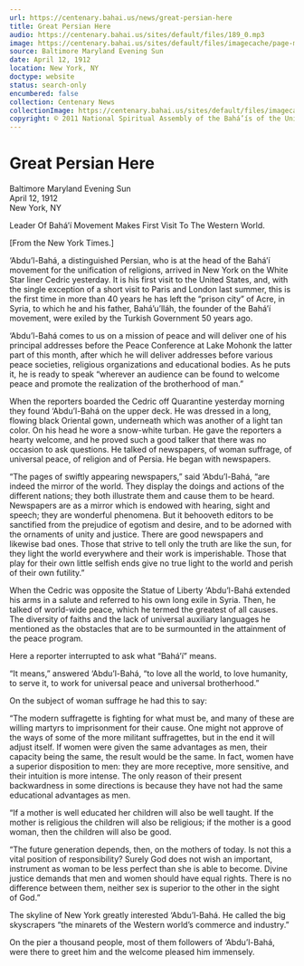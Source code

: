 ```yaml
---
url: https://centenary.bahai.us/news/great-persian-here
title: Great Persian Here
audio: https://centenary.bahai.us/sites/default/files/189_0.mp3
image: https://centenary.bahai.us/sites/default/files/imagecache/page-main-image/images/press_clippings/04-12-1912%20Baltimore%20Md%20Evening%20Sun%20Great%20Persian%20Here.png
source: Baltimore Maryland Evening Sun
date: April 12, 1912
location: New York, NY
doctype: website
status: search-only
encumbered: false
collection: Centenary News
collectionImage: https://centenary.bahai.us/sites/default/files/imagecache/theme-image/main_image/abdulbaha-overview-small_0.jpg
copyright: © 2011 National Spiritual Assembly of the Bahá’ís of the United States
---
```



# Great Persian Here

Baltimore Maryland Evening Sun  
April 12, 1912  
New York, NY  



Leader Of Bahá’í Movement Makes First Visit To The Western World.

\[From the New York Times.\]

‘Abdu’l-Bahá, a distinguished Persian, who is at the head of the Bahá’í movement for the unification of religions, arrived in New York on the White Star liner Cedric yesterday. It is his first visit to the United States, and, with the single exception of a short visit to Paris and London last summer, this is the first time in more than 40 years he has left the “prison city” of Acre, in Syria, to which he and his father, Bahá’u’lláh, the founder of the Bahá’í movement, were exiled by the Turkish Government 50 years ago.

‘Abdu’l-Bahá comes to us on a mission of peace and will deliver one of his principal addresses before the Peace Conference at Lake Mohonk the latter part of this month, after which he will deliver addresses before various peace societies, religious organizations and educational bodies. As he puts it, he is ready to speak “wherever an audience can be found to welcome peace and promote the realization of the brotherhood of man.”

When the reporters boarded the Cedric off Quarantine yesterday morning they found ‘Abdu’l-Bahá on the upper deck. He was dressed in a long, flowing black Oriental gown, underneath which was another of a light tan color. On his head he wore a snow-white turban. He gave the reporters a hearty welcome, and he proved such a good talker that there was no occasion to ask questions. He talked of newspapers, of woman suffrage, of universal peace, of religion and of Persia. He began with newspapers.

“The pages of swiftly appearing newspapers,” said ‘Abdu’l-Bahá, “are indeed the mirror of the world. They display the doings and actions of the different nations; they both illustrate them and cause them to be heard. Newspapers are as a mirror which is endowed with hearing, sight and speech; they are wonderful phenomena. But it behooveth editors to be sanctified from the prejudice of egotism and desire, and to be adorned with the ornaments of unity and justice. There are good newspapers and likewise bad ones. Those that strive to tell only the truth are like the sun, for they light the world everywhere and their work is imperishable. Those that play for their own little selfish ends give no true light to the world and perish of their own futility.”

When the Cedric was opposite the Statue of Liberty ‘Abdu’l-Bahá extended his arms in a salute and referred to his own long exile in Syria. Then, he talked of world-wide peace, which he termed the greatest of all causes. The diversity of faiths and the lack of universal auxiliary languages he mentioned as the obstacles that are to be surmounted in the attainment of the peace program.

Here a reporter interrupted to ask what “Bahá’í” means.

“It means,” answered ‘Abdu’l-Bahá, “to love all the world, to love humanity, to serve it, to work for universal peace and universal brotherhood.”

On the subject of woman suffrage he had this to say:

“The modern suffragette is fighting for what must be, and many of these are willing martyrs to imprisonment for their cause. One might not approve of the ways of some of the more militant suffragettes, but in the end it will adjust itself. If women were given the same advantages as men, their capacity being the same, the result would be the same. In fact, women have a superior disposition to men: they are more receptive, more sensitive, and their intuition is more intense. The only reason of their present backwardness in some directions is because they have not had the same educational advantages as men.

“If a mother is well educated her children will also be well taught. If the mother is religious the children will also be religious; if the mother is a good woman, then the children will also be good.

“The future generation depends, then, on the mothers of today. Is not this a vital position of responsibility? Surely God does not wish an important, instrument as woman to be less perfect than she is able to become. Divine justice demands that men and women should have equal rights. There is no difference between them, neither sex is superior to the other in the sight of God.”

The skyline of New York greatly interested ‘Abdu’l-Bahá. He called the big skyscrapers “the minarets of the Western world’s commerce and industry.”

On the pier a thousand people, most of them followers of ‘Abdu’l-Bahá, were there to greet him and the welcome pleased him immensely.